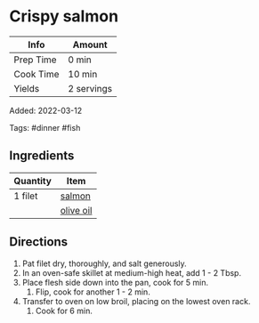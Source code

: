 # Crispy salmon

| Info      | Amount |
| --------- | ------ |
| Prep Time | 0 min      |
| Cook Time | 10 min     |
| Yields    | 2 servings |

Added: 2022-03-12

Tags: #dinner #fish


## Ingredients

| Quantity | Item |
| -------- | ---- |
| 1 filet  | [salmon](../_ingredients/salmon.md) |
|          | [olive oil](../_ingredients/olive-oil.md) |

## Directions

1. Pat filet dry, thoroughly, and salt generously.
2. In an oven-safe skillet at medium-high heat, add 1 - 2 Tbsp.
3. Place flesh side down into the pan, cook for 5 min.
	1. Flip, cook for another 1 - 2 min.
4. Transfer to oven on low broil, placing on the lowest oven rack.
	1. Cook for 6 min.

